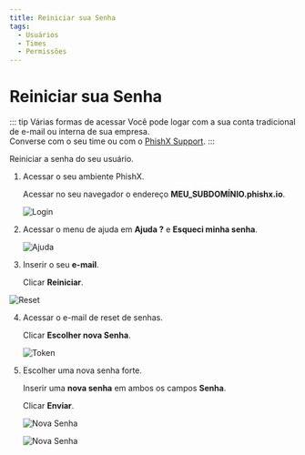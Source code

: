```yaml
---
title: Reiniciar sua Senha
tags:
  - Usuários
  - Times
  - Permissões
---
```

# Reiniciar sua Senha

::: tip Várias formas de acessar
Você pode logar com a sua conta tradicional de e-mail ou interna de sua empresa.<br>
Converse com o seu time ou com o [PhishX Support](mailto:support@phishx.io).
:::

Reiniciar a senha do seu usuário.

1. Acessar o seu ambiente PhishX.

   Acessar no seu navegador o endereço **MEU_SUBDOMÍNIO.phishx.io**.

   ![Login](https://cdn.phishx.io/phishx-docs/images/phishx_login_01.webp)

2. Acessar o menu de ajuda em **Ajuda ?** e **Esqueci minha senha**.

   ![Ajuda](https://cdn.phishx.io/phishx-docs/images/phishx_login_help_01.webp)

3. Inserir o seu **e-mail**.

   Clicar **Reiniciar**.

  ![Reset](https://cdn.phishx.io/phishx-docs/images/phishx_login_help_02_forgot.webp)

4. Acessar o e-mail de reset de senhas.

   Clicar **Escolher nova Senha**.

   ![Token](https://cdn.phishx.io/phishx-docs/images/phishx_login_reset_02.webp)

5. Escolher uma nova senha forte.

   Inserir uma **nova senha** em ambos os campos **Senha**.

   Clicar **Enviar**.

   ![Nova Senha](https://cdn.phishx.io/phishx-docs/images/phishx_login_first_access_03.webp)

   ![Nova Senha](https://cdn.phishx.io/phishx-docs/images/phishx_login_first_access_04.webp)
